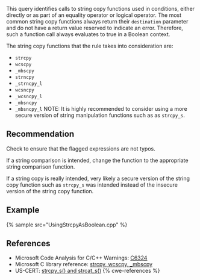 This query identifies calls to string copy functions used in conditions, either directly or as part of an equality operator or logical operator. The most common string copy functions always return their `destination` parameter and do not have a return value reserved to indicate an error. Therefore, such a function call always evaluates to true in a Boolean context.

The string copy functions that the rule takes into consideration are:

* `strcpy`
* `wcscpy`
* `_mbscpy`
* `strncpy`
* `_strncpy_l`
* `wcsncpy`
* `_wcsncpy_l`
* `_mbsncpy`
* `_mbsncpy_l`
NOTE: It is highly recommended to consider using a more secure version of string manipulation functions such as as `strcpy_s`.


## Recommendation
Check to ensure that the flagged expressions are not typos.

If a string comparison is intended, change the function to the appropriate string comparison function.

If a string copy is really intended, very likely a secure version of the string copy function such as `strcpy_s` was intended instead of the insecure version of the string copy function.


## Example
{% sample src="UsingStrcpyAsBoolean.cpp" %}

## References
* Microsoft Code Analysis for C/C++ Warnings: [C6324](https://docs.microsoft.com/en-us/previous-versions/visualstudio/visual-studio-2012/ccf4h9w8(v=vs.110))
* Microsoft C library reference: [strcpy, wcscpy, _mbscpy](https://docs.microsoft.com/en-us/cpp/c-runtime-library/reference/strcpy-wcscpy-mbscpy)
* US-CERT: [strcpy_s() and strcat_s()](https://www.us-cert.gov/bsi/articles/knowledge/coding-practices/strcpy_s-and-strcat_s)
{% cwe-references %}
